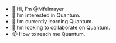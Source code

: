 - 👋 Hi, I’m @Mfelmayer
- 👀 I’m interested in Quantum.
- 🌱 I’m currently learning Quantum.
- 💞️ I’m looking to collaborate on Quantum.
- 📫 How to reach me Quantum.

<!---
Mfelmayer/Mfelmayer is a ✨ special ✨ repository because its `README.md` (this file) appears on your GitHub profile.
You can click the Preview link to take a look at your changes.
--->
